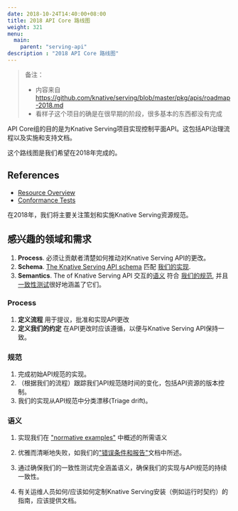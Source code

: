 ```yaml
---
date: 2018-10-24T14:40:00+08:00
title: 2018 API Core 路线图
weight: 321
menu:
  main:
    parent: "serving-api"
description : "2018 API Core 路线图"
---
```



> 备注：
>
> - 内容来自 https://github.com/knative/serving/blob/master/pkg/apis/roadmap-2018.md
> - 看样子这个项目的确是在很早期的阶段，很多基本的东西都没有完成

API Core组的目的是为Knative Serving项目实现控制平面API。这包括API治理流程以及实施和支持文档。

这个路线图是我们希望在2018年完成的。

## References

- [Resource Overview](https://github.com/knative/serving/blob/master/docs/spec/overview.md)
- [Conformance Tests](https://github.com/knative/serving/blob/master/test/conformance/README.md)

在2018年，我们将主要关注策划和实施Knative Serving资源规范。

## 感兴趣的领域和需求

1. **Process**. 必须让贡献者清楚如何推动对Knative Serving API的更改。
2. **Schema**. [The Knative Serving API schema](https://github.com/knative/serving/blob/master/docs/spec/spec.md) 匹配 [我们的实现](https://github.com/knative/serving/blob/master/pkg/apis/serving).
3. **Semantics**. The  of Knative Serving API 交互的[语义](https://github.com/knative/serving/blob/master/pkg/controller) 符合 [我们的规范](https://github.com/knative/serving/blob/master/docs/spec/normative_examples.md), 并且 [一致性测试](https://github.com/knative/serving/blob/master/test/conformance/README.md)很好地涵盖了它们。

### Process

1. **定义流程** 用于提议，批准和实现API更改
2. **定义我们的约定**  在API更改时应该遵循，以便与Knative Serving API保持一致。

### 规范

1. 完成初始API规范的实现。
2. （根据我们的流程）跟踪我们API规范随时间的变化，包括API资源的版本控制。
3. 我们的实现从API规范中分类漂移(Triage drift)。

### 语义

1. 实现我们在 ["normative examples"](https://github.com/knative/serving/blob/master/docs/spec/normative_examples.md) 中概述的所需语义
2. 优雅而清晰地失败，如我们的["错误条件和报告"](https://github.com/knative/serving/blob/master/docs/spec/errors.md)文档中所述。

1. 通过确保我们的一致性测试完全涵盖语义，确保我们的实现与API规范的持续一致性。

1. 有关运维人员如何/应该如何定制Knative Serving安装（例如运行时契约）的指南，应该提供文档。
